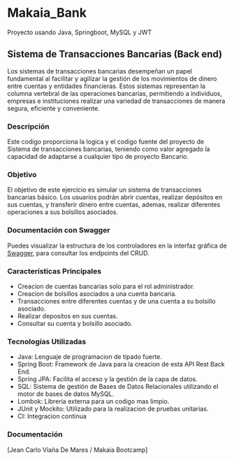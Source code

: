 # Makaia_Bank
Proyecto usando Java, Springboot, MySQL y JWT

## Sistema de Transacciones Bancarias (Back end)

Los sistemas de transacciones bancarias desempeñan un papel fundamental al facilitar y agilizar la gestión de los movimientos de dinero entre cuentas y entidades financieras. 
Estos sistemas representan la columna vertebral de las operaciones bancarias, permitiendo a individuos, empresas e instituciones realizar una variedad de transacciones de manera segura, eficiente y conveniente.

### Descripción

Este codigo proporciona la logica y el codigo fuente del proyecto de Sistema de transacciones bancarias, teniendo como valor agregado la capacidad de adaptarse a cualquier tipo de proyecto Bancario.

### Objetivo

El objetivo de este ejercicio es simular un sistema de transacciones bancarias básico. Los usuarios podrán abrir cuentas, realizar depósitos en sus cuentas, y transferir dinero entre cuentas, ademas, realizar diferentes operaciones a sus bolsillos asociados.


### Documentación con Swagger

Puedes visualizar la estructura de los controladores en la interfaz gráfica de [Swagger](http://localhost:8080/swagger-ui/index.html), para consultar los endpoints del CRUD.


### Características Principales

- Creacion de cuentas bancarias solo para el rol administrador.
- Creacion de bolsillos asociados a una cuenta bancaria.
- Transacciones entre diferentes cuentas y de una cuenta a su bolsillo asociado.
- Realizar depositos en sus cuentas.
- Consultar su cuenta y bolsillo asociado.

### Tecnologías Utilizadas

- Java: Lenguaje de programacion de tipado fuerte.
- Spring Boot: Framework de Java para la creacion de esta API Rest Back End.
- Spring JPA: Facilita el acceso y la gestión de la capa de datos.
- SQL: Sistema de gestión de Bases de Datos Relacionales utilizando el motor de bases de datos MySQL.
- Lombok: Librería externa para un codigo mas limpio.
- JUnit y Mockito: Utilizado para la realizacion de pruebas unitarias.
- CI: Integracion continua

### Documentación











[Jean Carlo Viaña De Mares / Makaia Bootcamp]
